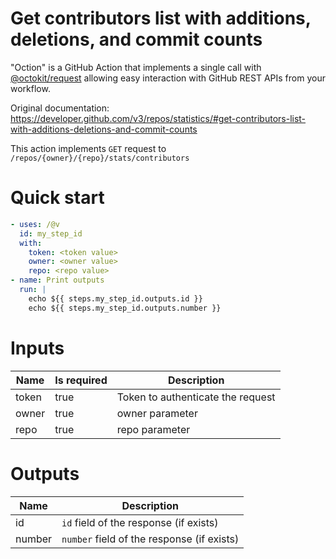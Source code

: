 # Get contributors list with additions, deletions, and commit counts

"Oction" is a GitHub Action that implements a single call with 
[@octokit/request](https://www.npmjs.com/package/@octokit/request)
allowing easy interaction with GitHub REST APIs from your workflow.

Original documentation: https://developer.github.com/v3/repos/statistics/#get-contributors-list-with-additions-deletions-and-commit-counts

This action implements `GET` request to `/repos/{owner}/{repo}/stats/contributors`


# Quick start

```yaml
- uses: /@v
  id: my_step_id
  with:
    token: <token value>
    owner: <owner value>
    repo: <repo value>
- name: Print outputs
  run: |
    echo ${{ steps.my_step_id.outputs.id }}
    echo ${{ steps.my_step_id.outputs.number }}
```


# Inputs

| Name | Is required | Description |
|---|---|---|
|token|true|Token to authenticate the request
|owner|true|owner parameter
|repo|true|repo parameter

# Outputs

| Name | Description |
|---|---|
|id|`id` field of the response (if exists)|
|number|`number` field of the response (if exists)|

